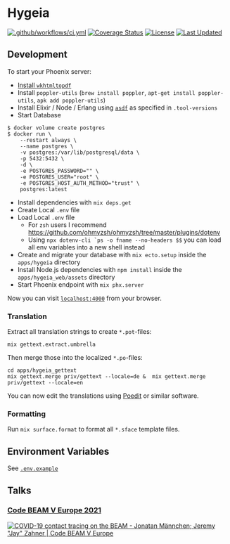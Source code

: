# Hygeia

[![.github/workflows/ci.yml](https://github.com/jshmrtn/hygeia/actions/workflows/ci.yml/badge.svg)](https://github.com/jshmrtn/hygeia/actions/workflows/ci.yml)
[![Coverage Status](https://coveralls.io/repos/github/jshmrtn/hygeia/badge.svg?branch=master)](https://coveralls.io/github/jshmrtn/hygeia?branch=master)
[![License](https://img.shields.io/badge/License-BSL%201.1%20%2F%20Apache%202.0-blue.svg)](https://mariadb.com/bsl11/)
[![Last Updated](https://img.shields.io/github/last-commit/jshmrtn/hygeia.svg)](https://github.com/jshmrtn/hygeia/commits/master)

## Development

To start your Phoenix server:

- [Install `wkhtmltopdf`](https://github.com/gutschilla/elixir-pdf-generator#wkhtmltopdf)
- Install `poppler-utils` (`brew install poppler`, `apt-get install poppler-utils`, `apk add poppler-utils`)
- Install Elixir / Node / Erlang using [`asdf`](https://asdf-vm.com/) as specified in `.tool-versions`
- Start Database

```console
$ docker volume create postgres
$ docker run \
    --restart always \
    --name postgres \
    -v postgres:/var/lib/postgresql/data \
    -p 5432:5432 \
    -d \
    -e POSTGRES_PASSWORD="" \
    -e POSTGRES_USER="root" \
    -e POSTGRES_HOST_AUTH_METHOD="trust" \
    postgres:latest
```

- Install dependencies with `mix deps.get`
- Create Local `.env` file
- Load Local `.env` file
  - For `zsh` users I recommend https://github.com/ohmyzsh/ohmyzsh/tree/master/plugins/dotenv
  - Using `` npx dotenv-cli `ps -o fname --no-headers $$ `` you can load all env variables into a new shell instead
- Create and migrate your database with `mix ecto.setup` inside the `apps/hygeia` directory
- Install Node.js dependencies with `npm install` inside the `apps/hygeia_web/assets` directory
- Start Phoenix endpoint with `mix phx.server`

Now you can visit [`localhost:4000`](http://localhost:4000) from your browser.

### Translation

Extract all translation strings to create `*.pot`-files:

```console
mix gettext.extract.umbrella
```

Then merge those into the localized `*.po`-files:

```console
cd apps/hygeia_gettext
mix gettext.merge priv/gettext --locale=de &  mix gettext.merge priv/gettext --locale=en
```

You can now edit the translations using [Poedit](https://poedit.net/) or similar software.

### Formatting

Run `mix surface.format` to format all `*.sface` template files.

## Environment Variables

See [`.env.example`](./.env.example)

## Talks

### [Code BEAM V Europe 2021](https://codesync.global/speaker/jonatan-maennchen/#845covid-19-contact-tracing-on-the-beam)

[![COVID-19 contact tracing on the BEAM - Jonatan Männchen; Jeremy "Jay" Zahner | Code BEAM V Europe](https://img.youtube.com/vi/nbrQKSrUfvQ/0.jpg)](https://www.youtube.com/watch?v=nbrQKSrUfvQ)
